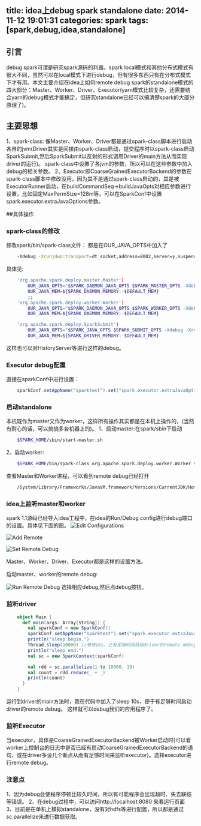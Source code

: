 title: idea上debug spark standalone
date: 2014-11-12 19:01:31
categories: spark
tags: [spark,debug,idea,standalone]
---
## 引言
debug spark可谓是研究spark源码的利器。spark local模式和其他分布式模式有很大不同，虽然可以在local模式下进行debug，但有很多东西只有在分布式模式下才有用。本文主要介绍在idea上如何remote debug spark的standalone模式的四大部分：Master、Worker、Driver、Executor(yarn模式比较复杂，还需要结合yarn的debug模式才能搞定，但研究standalone已经可以搞清楚spark的大部分原理了)。
## 主要思想
1、spark-class: 像Master、Worker、Driver都是通过spark-class脚本进行启动各自的jvm(Driver其实是间接由spark-class启动，提交程序时以spark-class启动SparkSubmit,然后SparkSubmit以反射的形式调用Driver的main方法从而实现driver的运行)。
spark-class中设置了各jvm的参数，所以可以在这些参数中加入debug的相关参数。
2、Executor即CoarseGrainedExecutorBackend的参数在spark-class脚本中修改没用，因为其不是通过spark-class启动的，其是被ExecutorRunner启动，在buildCommandSeq->buildJavaOpts对相应参数进行设置，比如固定MaxPermSize=128m等。可以在SparkConf中设置spark.executor.extraJavaOptions参数。

##具体操作
### spark-class的修改
修改spark/bin/spark-class文件：
都是在OUR_JAVA_OPTS中加入了
```bash
	-Xdebug -Xrunjdwp:transport=dt_socket,address=8002,server=y,suspend=n
```
具体见:
```bash
	'org.apache.spark.deploy.master.Master')
	  	OUR_JAVA_OPTS="$SPARK_DAEMON_JAVA_OPTS $SPARK_MASTER_OPTS -Xdebug -Xrunjdwp:transport=dt_socket,address=8002,server=y,suspend=n"
	  	OUR_JAVA_MEM=${SPARK_DAEMON_MEMORY:-$DEFAULT_MEM}
	  	;;
	'org.apache.spark.deploy.worker.Worker')
	    OUR_JAVA_OPTS="$SPARK_DAEMON_JAVA_OPTS $SPARK_WORKER_OPTS -Xdebug -Xrunjdwp:transport=dt_socket,address=8003,server=y,suspend=n"
	    OUR_JAVA_MEM=${SPARK_DAEMON_MEMORY:-$DEFAULT_MEM}

	'org.apache.spark.deploy.SparkSubmit')
		OUR_JAVA_OPTS="$SPARK_JAVA_OPTS $SPARK_SUBMIT_OPTS -Xdebug -Xrunjdwp:transport=dt_socket,address=8004,server=y,suspend=n"
		OUR_JAVA_MEM=${SPARK_DRIVER_MEMORY:-$DEFAULT_MEM}
```
这样也可以对HistoryServer等进行这样的debug。

### Executor debug配置
直接在sparkConf中进行设置：
```scala
	sparkConf.setAppName("sparktest").set("spark.executor.extraJavaOptions", "-Xdebug -Xrunjdwp:transport=dt_socket,address=8005,server=y,suspend=n")
```
### 启动standalone
本机既作为master又作为worker，这样所有操作其实都是在本机上操作的，(当然有耐心的话，可以搞搞多台机器上的)。
1、启动master:在spark/sbin下启动
```bash
	$SPARK_HOME/sbin/start-master.sh
```
2、启动worker:
```bash
	$SPARK_HOME/bin/spark-class org.apache.spark.deploy.worker.Worker spark://localhost:7077
```
查看Master和Worker进程，可以看到remote debug已经打开
```bash
	/System/Library/Frameworks/JavaVM.framework/Versions/CurrentJDK/Home/bin/java -cp ::/Users/wangzejie/software/spark/spark-1.1.0-bin-hadoop2.3/conf:/Users/wangzejie/software/spark/spark-1.1.0-bin-hadoop2.3/lib/spark-assembly-1.1.0-hadoop2.3.0.jar:/Users/wangzejie/software/spark/spark-1.1.0-bin-hadoop2.3/lib/datanucleus-api-jdo-3.2.1.jar:/Users/wangzejie/software/spark/spark-1.1.0-bin-hadoop2.3/lib/datanucleus-core-3.2.2.jar:/Users/wangzejie/software/spark/spark-1.1.0-bin-hadoop2.3/lib/datanucleus-rdbms-3.2.1.jar -XX:MaxPermSize=128m -Dspark.akka.logLifecycleEvents=true -Xdebug -Xrunjdwp:transport=dt_socket,address=8003,server=y,suspend=n -Xms512m -Xmx512m org.apache.spark.deploy.worker.Worker spark://localhost:7077
```
### idea上监听master和worker
spark 1.1源码已经导入idea工程中，在idea的Run/Debug config进行debug端口的设置。具体见下面的图。
![Edit Configurations](../../../../img/spark/debug/editconfig.png)

![Add Remote](../../../../img/spark/debug/findremote.png)

![Set Remote Debug](../../../../img/spark/debug/debugset.png)

Master、Worker、Driver、Executor都是这样的设置方法。

启动master、worker的remote debug:

![Run Remote Debug](../../../../img/spark/debug/run.png)
选择相应debug,然后点debug按钮。

### 监听driver
```scala
	object Main {
	  def main(args: Array[String]) {
	    val sparkConf = new SparkConf()
	    sparkConf.setAppName("sparktest").set("spark.executor.extraJavaOptions", "-Xdebug -Xrunjdwp:transport=dt_socket,address=8005,server=y,suspend=n")
	    println("sleep begin.")
	    Thread.sleep(10000) //等待10s，让有足够时间启动driver的remote debug
	    println("sleep end.")
	    val sc = new SparkContext(sparkConf)

	    val rdd = sc.parallelize(1 to 10000, 10)
	    val count = rdd.reduce(_ + _)
	    println(count)
	  }
	}
```
运行到driver的main方法时，我在代码中加入了sleep 10s，便于有足够时间启动driver的remote debug。
这样就可以debug我们的应用程序了。

### 监听Executor
当executor，具体是CoarseGrainedExecutorBackend被Worker启动时(可以看worker上控制台的日志中是否已经有启动CoarseGrainedExecutorBackend的语句，或在driver多设几个断点从而有足够时间来监听executor)。选择executor进行remote debug。

### 注意点
1、因为debug会使程序停顿比较久时间，所以有可能程序会出现超时、失去联结等错误。
2、在debug过程中，可以访问http://localhost:8080 来看运行页面
3、目前是在单机上模拟standalone，没有对hdfs等进行配置，所以都是通过sc.parallelize来进行数据获取。
